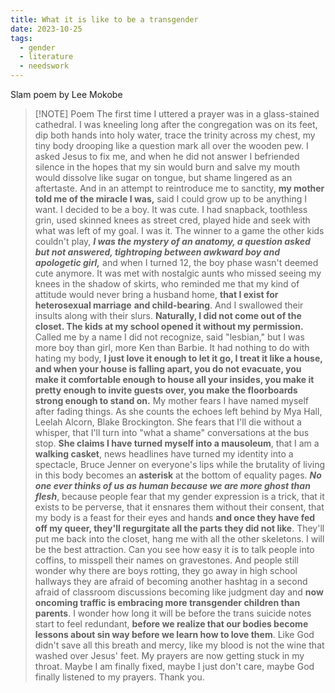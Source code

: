 ```yaml
---
title: What it is like to be a transgender
date: 2023-10-25
tags:
  - gender
  - literature
  - needswork
---
```

Slam poem by Lee Mokobe
>[!NOTE] Poem
>The first time I uttered a prayer
>was in a glass-stained cathedral.
>I was kneeling long after
>the congregation was on its feet,
>dip both hands into holy water,
>trace the trinity across my chest,
>my tiny body drooping 
>like a question mark
>all over the wooden pew.
>I asked Jesus to fix me,
>and when he did not answer
>I befriended silence in the hopes
>that my sin would burn
>and salve my mouth
>would dissolve like sugar on tongue,
>but shame lingered as an aftertaste.
>And in an attempt
>to reintroduce me to sanctity,
>**my mother told me of the miracle I was,**
>said I could grow up 
>to be anything I want.
>I decided to
>be a boy.
>It was cute.
>I had snapback, toothless grin,
>used skinned knees as street cred,
>played hide and seek with 
>what was left of my goal.
>I was it.
>The winner to a game 
>the other kids couldn't play,
>***I was the mystery of an anatomy,
>a question asked but not answered,
>tightroping between awkward boy
>and apologetic girl,***
>and when I turned 12, the boy phase
>wasn't deemed cute anymore.
>It was met with nostalgic aunts who missed
>seeing my knees in the shadow of skirts,
>who reminded me that my kind of attitude
>would never bring a husband home,
>**that I exist for heterosexual marriage**
>**and child-bearing**.
>And I swallowed their insults
>along with their slurs.
>**Naturally, I did not
>come out of the closet.
>The kids at my school opened it
>without my permission.**
>Called me by a name I did not recognize,
>said "lesbian,"
>but I was more boy than girl,
>more Ken than Barbie.
>It had nothing to do with hating my body,
>**I just love it enough to let it go,
>I treat it like a house,
>and when your house is falling apart,
>you do not evacuate,
>you make it comfortable enough
>to house all your insides,
>you make it pretty enough
>to invite guests over,
>you make the floorboards
>strong enough to stand on.**
>My mother fears I have named
>myself after fading things.
>As she counts the echoes
>left behind by Mya Hall,
>Leelah Alcorn, Blake Brockington.
>She fears that I'll die without a whisper,
>that I'll turn into "what a shame"
>conversations at the bus stop.
>**She claims I have turned myself
>into a mausoleum**,
>that I am a **walking casket**,
>news headlines have turned
>my identity into a spectacle,
>Bruce Jenner on everyone's lips
>while the brutality of living in this body
>becomes an **asterisk** 
>at the bottom of equality pages.
>***No one ever thinks of us as human
>because we are more ghost than flesh***,
>because people fear that
>my gender expression is a trick,
>that it exists to be perverse,
>that it ensnares them
>without their consent,
>that my body is a feast
>for their eyes and hands
>**and once they have fed off my queer,
>they'll regurgitate all the parts
>they did not like**.
>They'll put me back into the closet,
>hang me with all the other skeletons.
>I will be the best attraction.
>Can you see how easy it is
>to talk people into coffins,
>to misspell their names on gravestones.
>And people still wonder why
>there are boys rotting,
>they go away
>in high school hallways
>they are afraid of becoming another
>hashtag in a second
>afraid of classroom discussions
>becoming like judgment day
>and **now oncoming traffic is embracing
>more transgender children than parents**.
>I wonder how long it will be
>before the trans suicide notes
>start to feel redundant,
>**before we realize that our bodies
>become lessons about sin
>way before we learn how to love them**.
>Like God didn't save
>all this breath and mercy,
>like my blood is not the wine
>that washed over Jesus' feet.
>My prayers are now
>getting stuck in my throat.
>Maybe I am finally fixed,
>maybe I just don't care,
>maybe God finally listened to my prayers.
>Thank you.
